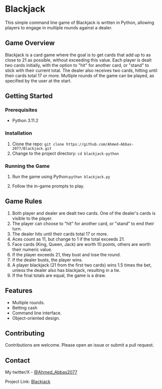 # Blackjack

This simple command line game of Blackjack is written in Python, allowing players to engage in multiple rounds against a dealer.

## Game Overview

Blackjack is a card game where the goal is to get cards that add up to as close to 21 as possible, without exceeding this value. Each player is dealt two cards initially, with the option to "hit" for another card, or "stand" to stick with their current total. The dealer also receives two cards, hitting until their cards total 17 or more. Multiple rounds of the game can be played, as specified by the user at the start.

## Getting Started

### Prerequisites

- Python 3.11.2

### Installation

1. Clone the repo: `git clone https://github.com/Ahmed-Abbas-2077/Blackjack.git`
2. Change to the project directory: `cd blackjack-python`

### Running the Game

1. Run the game using Python:`python blackjack.py`


2. Follow the in-game prompts to play.

## Game Rules

1. Both player and dealer are dealt two cards. One of the dealer's cards is visible to the player.
2. The player can choose to "hit" for another card, or "stand" to end their turn.
3. The dealer hits until their cards total 17 or more.
4. Aces count as 11, but change to 1 if the total exceeds 21.
5. Face cards (King, Queen, Jack) are worth 10 points, others are worth their numeric value.
6. If the player exceeds 21, they bust and lose the round.
7. If the dealer busts, the player wins.
8. A player blackjack (21 from the first two cards) wins 1.5 times the bet, unless the dealer also has blackjack, resulting in a tie.
9. If the final totals are equal, the game is a draw.

## Features

- Multiple rounds.
- Betting cash
- Command line interface.
- Object-oriented design.

## Contributing

Contributions are welcome. Please open an issue or submit a pull request.

## Contact

My twitter/X - [@Ahmed_Abbas2077](https://twitter.com/Ahmed_Abbas2077)

Project Link: [Blackjack](https://github.com/Ahmed-Abbas-2077/Blackjack)
